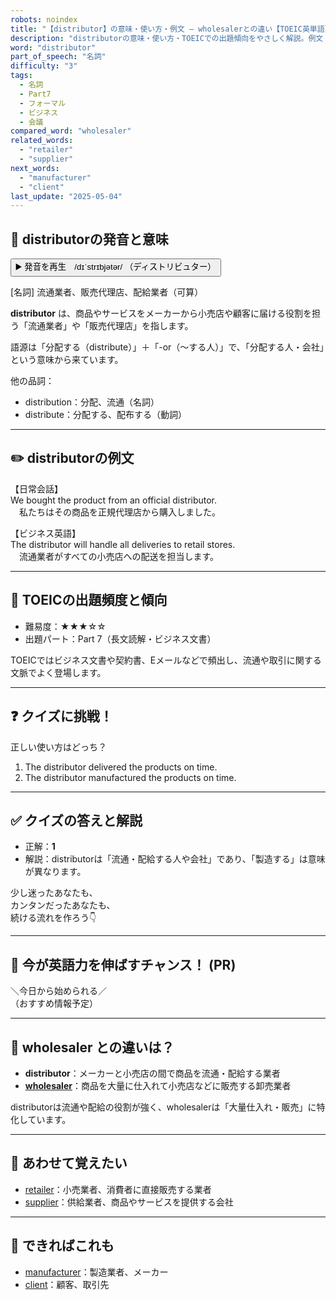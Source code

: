 ```yaml
---
robots: noindex
title: "【distributor】の意味・使い方・例文 ― wholesalerとの違い【TOEIC英単語】"
description: "distributorの意味・使い方・TOEICでの出題傾向をやさしく解説。例文・クイズ付きでwholesalerとの違いもわかりやすく学べます。"
word: "distributor"
part_of_speech: "名詞"
difficulty: "3"
tags:
  - 名詞
  - Part7
  - フォーマル
  - ビジネス
  - 会議
compared_word: "wholesaler"
related_words:
  - "retailer"
  - "supplier"
next_words:
  - "manufacturer"
  - "client"
last_update: "2025-05-04"
---
```


## 🔰 distributorの発音と意味

<button class="play-audio" onclick="playTTS('distributor')">
  <span class="play-audio-main">
    ▶️ 発音を再生　/dɪˈstrɪbjətər/
  </span>
  <span class="play-audio-sub">
    （ディストリビュター）
  </span>
</button>

[名詞] 流通業者、販売代理店、配給業者（可算）

**distributor** は、商品やサービスをメーカーから小売店や顧客に届ける役割を担う「流通業者」や「販売代理店」を指します。

語源は「分配する（distribute）」＋「-or（～する人）」で、「分配する人・会社」という意味から来ています。

他の品詞：  
- distribution：分配、流通（名詞）
- distribute：分配する、配布する（動詞）

---

## ✏️ distributorの例文

【日常会話】  
We bought the product from an official distributor.  
　私たちはその商品を正規代理店から購入しました。

【ビジネス英語】  
The distributor will handle all deliveries to retail stores.  
　流通業者がすべての小売店への配送を担当します。

---

## 🎯 TOEICの出題頻度と傾向

- 難易度：★★★☆☆
- 出題パート：Part 7（長文読解・ビジネス文書）

TOEICではビジネス文書や契約書、Eメールなどで頻出し、流通や取引に関する文脈でよく登場します。

---

## ❓ クイズに挑戦！

正しい使い方はどっち？

1. The distributor delivered the products on time.  
2. The distributor manufactured the products on time.

---

## ✅ クイズの答えと解説

- 正解：**1**
- 解説：distributorは「流通・配給する人や会社」であり、「製造する」は意味が異なります。

少し迷ったあなたも、  
カンタンだったあなたも、  
続ける流れを作ろう👇️

---

## 🚀 今が英語力を伸ばすチャンス！ (PR)

<div class="info-center">
＼今日から始められる／<br>  
（おすすめ情報予定）
</div>

---

## 🤔  wholesaler との違いは？

- **distributor**：メーカーと小売店の間で商品を流通・配給する業者
- **[wholesaler](/wholesaler)**：商品を大量に仕入れて小売店などに販売する卸売業者

distributorは流通や配給の役割が強く、wholesalerは「大量仕入れ・販売」に特化しています。

---

## 🧩 あわせて覚えたい

- [retailer](/retailer)：小売業者、消費者に直接販売する業者
- [supplier](/supplier)：供給業者、商品やサービスを提供する会社

---

## 📖 できればこれも

- [manufacturer](/manufacturer)：製造業者、メーカー
- [client](/client)：顧客、取引先

<!-- cvid: aid26_bid10 -->
